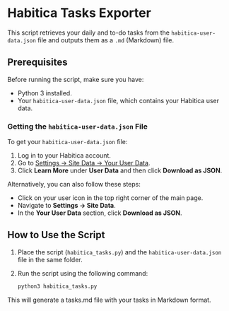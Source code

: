 # Habitica Tasks Exporter

This script retrieves your daily and to-do tasks from the `habitica-user-data.json` file and outputs them as a `.md` (Markdown) file.

## Prerequisites

Before running the script, make sure you have:

- Python 3 installed.
- Your `habitica-user-data.json` file, which contains your Habitica user data.

### Getting the `habitica-user-data.json` File

To get your `habitica-user-data.json` file:

1. Log in to your Habitica account.
2. Go to [Settings → Site Data → Your User Data](https://habitica.com/user/settings/siteData).
3. Click **Learn More** under **User Data** and then click **Download as JSON**.

Alternatively, you can also follow these steps:
- Click on your user icon in the top right corner of the main page.
- Navigate to **Settings → Site Data**.
- In the **Your User Data** section, click **Download as JSON**.

## How to Use the Script

1. Place the script (`habitica_tasks.py`) and the `habitica-user-data.json` file in the same folder.
2. Run the script using the following command:

   ```bash
   python3 habitica_tasks.py

This will generate a tasks.md file with your tasks in Markdown format.
